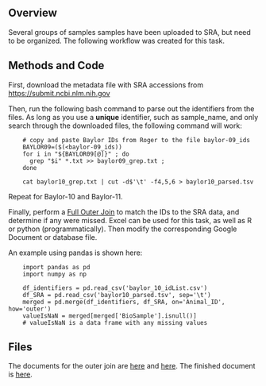 ## Overview
Several groups of samples samples have been uploaded to SRA, but need to be organized. The following workflow was created for this task.


## Methods and Code

First, download the metadata file with SRA accessions from https://submit.ncbi.nlm.nih.gov

Then, run the following bash command to parse out the identifiers from the files.  As long as you use a **unique** identifier, such as sample_name, and only search through the downloaded files, the following command will work:


        # copy and paste Baylor IDs from Roger to the file baylor-09_ids
        BAYLOR09=($(<baylor-09_ids))
        for i in "${BAYLOR09[@]}" ; do 
          grep "$i" *.txt >> baylor09_grep.txt ; 
        done
        
        cat baylor10_grep.txt | cut -d$'\t' -f4,5,6 > baylor10_parsed.tsv

Repeat for Baylor-10 and Baylor-11.

Finally, perform a [Full Outer Join](https://www.w3schools.com/sql/sql_join_full.asp) to match the IDs to the SRA data, and determine if any were missed. Excel can be used for this task, as well as R or python (programmatically).  Then modify the corresponding Google Document or database file.

An example using pandas is shown here:

        import pandas as pd
        import numpy as np
        
        df_identifiers = pd.read_csv('baylor_10_idList.csv')
        df_SRA = pd.read_csv('baylor10_parsed.tsv', sep='\t')
        merged = pd.merge(df_identifiers, df_SRA, on='Animal_ID', how='outer')
        valueIsNaN = merged[merged['BioSample'].isnull()]
        # valueIsNaN is a data frame with any missing values

## Files
The documents for the outer join are [here](https://github.com/disulfidebond/sort_org_sra_data/blob/master/baylor09_parsed.tsv) and [here](https://github.com/disulfidebond/sort_org_sra_data/blob/master/baylor_09_idList.csv).
The finished document is [here](https://github.com/disulfidebond/sort_org_sra_data/blob/master/baylor_09_outerJoin.csv). 
